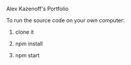 Alex Kazenoff's Portfolio

To run the source code on your own computer:

1. clone it

2. npm install

3. npm start
